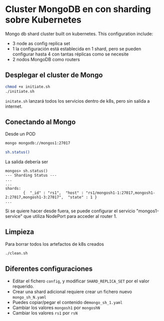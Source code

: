 # Cluster MongoDB en con sharding sobre Kubernetes

Mongo db  shard cluster built on kubernetes. This configuration include:
 - 3 node as config replica set
 - 1 la configuración está establecida en 1 shard, pero se pueden configurar hasta 4 con tantas réplicas como se necesite
 - 2 nodos MongoDB como routers

## Desplegar el cluster de Mongo


```sh
chmod +x initiate.sh
./initiate.sh
```
`initate.sh` lanzará todos los servicios dentro de k8s, pero sin salida a internet.
## Conectando al Mongo

Desde un POD
```sh
mongo mongodb://mongos1:27017
```

```sh
sh.status()
```
La salida debería ser 

```
mongos> sh.status()
--- Sharding Status ---   
...
...
shards:
        {  "_id" : "rs1",  "host" : "rs1/mongosh1-1:27017,mongosh1-2:27017,mongosh1-3:27017",  "state" : 1 }
...

```
Si se quiere hacer desde fuera, se puede configurar el servicio "mongos1-service" que utiliza NodePort para acceder al router 1. 

## Limpieza

Para borrar todos los artefactos de k8s creados
```sh
./clean.sh
```

## Diferentes configuraciones

- Editar el fichero `config`, y modificar `SHARD_REPLICA_SET` por el valor requerido.
- Crear una shard adicional requiere crear un fichero nuevo `mongo_sh_N.yaml`
- Puedes copiar/pegar el contenido de`mongo_sh_1.yaml`
- Cambiar los valores `mongosh1` por `mongoshN`  
- Cambiar los valores `rs1` por `rsN`
